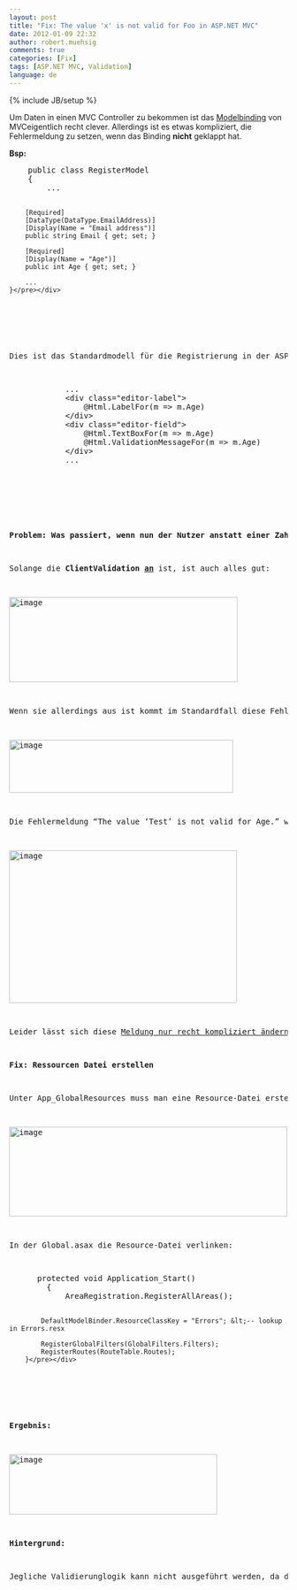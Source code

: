 ```yaml
---
layout: post
title: "Fix: The value 'x' is not valid for Foo in ASP.NET MVC"
date: 2012-01-09 22:32
author: robert.muehsig
comments: true
categories: [Fix]
tags: [ASP.NET MVC, Validation]
language: de
---
```

{% include JB/setup %}
<p>Um Daten in einen MVC Controller zu bekommen ist das <a href="{{BASE_PATH}}/2009/04/02/howto-daten-vom-view-zum-controller-bermitteln-bindings-in-aspnet-mvc/">Modelbinding</a> von MVCeigentlich recht clever. Allerdings ist es etwas kompliziert, die Fehlermeldung zu setzen, wenn das Binding <strong>nicht</strong> geklappt hat. </p> <p><strong>Bsp:</strong></p> <div style="padding-bottom: 0px; margin: 0px; padding-left: 0px; padding-right: 0px; display: inline; float: none; padding-top: 0px" id="scid:812469c5-0cb0-4c63-8c15-c81123a09de7:8c3f8e40-1f0f-4acb-8e08-0d9f95fb40ee" class="wlWriterEditableSmartContent"><pre name="code" class="c#">    public class RegisterModel
    {
		...

        [Required]
        [DataType(DataType.EmailAddress)]
        [Display(Name = "Email address")]
        public string Email { get; set; }

        [Required]
        [Display(Name = "Age")]
        public int Age { get; set; }

		...
    }</pre></div>
<p>&nbsp;</p>
<p>Dies ist das Standardmodell für die Registrierung in der ASP.NET MVC Projektvorlage. Ich habe ein Property “Age” vom Typ “int” hinzugefügt. Auch im View muss die mit angegeben werden:</p>
<div style="padding-bottom: 0px; margin: 0px; padding-left: 0px; padding-right: 0px; display: inline; float: none; padding-top: 0px" id="scid:812469c5-0cb0-4c63-8c15-c81123a09de7:12d2651b-d593-4348-89a8-6d7d2c33a6ea" class="wlWriterEditableSmartContent"><pre name="code" class="c#">            ...
			&lt;div class="editor-label"&gt;
                @Html.LabelFor(m =&gt; m.Age)
            &lt;/div&gt;
            &lt;div class="editor-field"&gt;
                @Html.TextBoxFor(m =&gt; m.Age)
                @Html.ValidationMessageFor(m =&gt; m.Age)
            &lt;/div&gt;
			...</pre></div>
<p>&nbsp;</p>

<p><strong>Problem: Was passiert, wenn nun der Nutzer anstatt einer Zahl Buchstaben eingibt? </strong></p>
<p>Solange die <strong>ClientValidation</strong> <strong><u>an</u></strong> ist, ist auch alles gut:</p>
<p><a href="{{BASE_PATH}}/assets/wp-images-de/image1437.png"><img style="background-image: none; border-bottom: 0px; border-left: 0px; padding-left: 0px; padding-right: 0px; display: inline; border-top: 0px; border-right: 0px; padding-top: 0px" title="image" border="0" alt="image" src="{{BASE_PATH}}/assets/wp-images-de/image_thumb615.png" width="413" height="154"></a></p>
<p>Wenn sie allerdings aus ist kommt im Standardfall diese Fehlermeldung:</p>
<p><a href="{{BASE_PATH}}/assets/wp-images-de/image1438.png"><img style="background-image: none; border-bottom: 0px; border-left: 0px; padding-left: 0px; padding-right: 0px; display: inline; border-top: 0px; border-right: 0px; padding-top: 0px" title="image" border="0" alt="image" src="{{BASE_PATH}}/assets/wp-images-de/image_thumb616.png" width="405" height="96"></a></p>
<p>Die Fehlermeldung “The value ‘Test’ is not valid for Age.” wird direkt in den ModelState geschrieben:</p>
<p><a href="{{BASE_PATH}}/assets/wp-images-de/image1439.png"><img style="background-image: none; border-bottom: 0px; border-left: 0px; padding-left: 0px; padding-right: 0px; display: inline; border-top: 0px; border-right: 0px; padding-top: 0px" title="image" border="0" alt="image" src="{{BASE_PATH}}/assets/wp-images-de/image_thumb617.png" width="412" height="276"></a></p>
<p>Leider lässt sich diese <a href="http://forums.asp.net/t/1512140.aspx/1/10">Meldung nur recht kompliziert ändern</a> – dabei werden auch jegliche Sprachen ignoriert. Das sieht natürlich auf einer deutschen Seite nicht so schön aus.</p>
<p><strong>Fix: Ressourcen Datei erstellen</strong></p>
<p>Unter App_GlobalResources muss man eine Resource-Datei erstellen und ein Eintrag “<strong>PropertyValueInvalid</strong>” einfügen und dann dahinter den dazugehörigen Text:</p>
<p><a href="{{BASE_PATH}}/assets/wp-images-de/image1440.png"><img style="background-image: none; border-bottom: 0px; border-left: 0px; padding-left: 0px; padding-right: 0px; display: inline; border-top: 0px; border-right: 0px; padding-top: 0px" title="image" border="0" alt="image" src="{{BASE_PATH}}/assets/wp-images-de/image_thumb618.png" width="503" height="162"></a></p>
<p>In der Global.asax die Resource-Datei verlinken:</p>
<div style="padding-bottom: 0px; margin: 0px; padding-left: 0px; padding-right: 0px; display: inline; float: none; padding-top: 0px" id="scid:812469c5-0cb0-4c63-8c15-c81123a09de7:4e461cc9-c77b-4ae6-ad23-3a600aab1180" class="wlWriterEditableSmartContent"><pre name="code" class="c#">		protected void Application_Start()
        {
            AreaRegistration.RegisterAllAreas();

            DefaultModelBinder.ResourceClassKey = "Errors"; &lt;-- lookup in Errors.resx

            RegisterGlobalFilters(GlobalFilters.Filters);
            RegisterRoutes(RouteTable.Routes);
        }</pre></div>
<p>&nbsp;</p>
<p><strong>Ergebnis:</strong></p>
<p><a href="{{BASE_PATH}}/assets/wp-images-de/image1441.png"><img style="background-image: none; border-bottom: 0px; border-left: 0px; padding-left: 0px; padding-right: 0px; display: inline; border-top: 0px; border-right: 0px; padding-top: 0px" title="image" border="0" alt="image" src="{{BASE_PATH}}/assets/wp-images-de/image_thumb619.png" width="376" height="109"></a></p>
<p><strong>Hintergrund:</strong></p>
<p>Jegliche Validierunglogik kann nicht ausgeführt werden, da das Framework das Property nicht binden kann. Interessanterweise ist das Verhalten des Frameworks etwas anders wenn man eine zu große Zahl dem Int zuweisen möchte. In diesem Fall kommt im ModelState eine Exception an, welche man abfangen kann. Auch die Validierung kann da greifen. Das Problem trat bei mir auch nur im Zusammenhang von String-Eingaben auf.</p>
